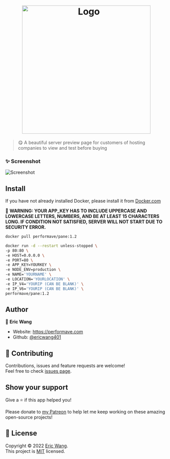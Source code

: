 <h1 align="center"><img src="https://imgur.com/L8Ng6yw.png" width="400" alt="Logo"></h1>

> 😋 A beautiful server preview page for customers of hosting companies to view and test before buying

### ✨ Screenshot

![Screenshot](https://imgur.com/j9xpPJL.png)

## Install

If you have not already installed Docker, please install it from [Docker.com](https://docker.com)


🚨 **WARNING: YOUR APP_KEY HAS TO INCLUDE UPPERCASE AND LOWERCASE LETTERS, NUMBERS, AND BE AT LEAST 15 CHARACTERS LONG. IF CONDITION NOT SATISFIED, SERVER WILL NOT START DUE TO SECURITY ERROR.**

```sh
docker pull performave/pane:1.2

docker run -d --restart unless-stopped \
-p 80:80 \
-e HOST=0.0.0.0 \
-e PORT=80 \
-e APP_KEY=YOURKEY \
-e NODE_ENV=production \
-e NAME='YOURNAME' \
-e LOCATION='YOURLOCATION' \
-e IP_V4='YOURIP (CAN BE BLANK)' \
-e IP_V6='YOURIP (CAN BE BLANK)' \
performave/pane:1.2
```

## Author

👤 **Eric Wang**

* Website: https://performave.com
* Github: [@ericwang401](https://github.com/ericwang401)

## 🤝 Contributing

Contributions, issues and feature requests are welcome!<br />Feel free to check [issues page](https://github.com/ericwang401/pane/issues).

## Show your support

Give a ⭐️ if this app helped you!

Please donate to [my Patreon](https://www.patreon.com/performave) to help let me keep working on these amazing open-source projects!

## 📝 License

Copyright © 2022 [Eric Wang](https://github.com/ericwang401).<br />
This project is [MIT](https://github.com/ericwang401/pane/blob/main/LICENSE) licensed.
